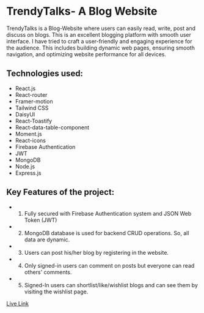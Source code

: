 # **TrendyTalks- A Blog Website**

TrendyTalks is a Blog-Website where users can easily read, write, post and discuss on blogs. This is an excellent blogging platform with smooth user interface. I have tried to craft a user-friendly and engaging experience for the audience. This includes building dynamic web pages, ensuring smooth navigation, and optimizing website performance for all devices. 


## **Technologies used:**

   * React.js
   * React-router
   * Framer-motion
   * Tailwind CSS
   * DaisyUI
   * React-Toastify
   * React-data-table-component
   * Moment.js
   * React-icons
   * Firebase Authentication
   * JWT
   * MongoDB
   * Node.js
   * Express.js


## **Key Features of the project:**

   * 1) Fully secured with Firebase Authentication system and JSON Web Token (JWT)
   * 2) MongoDB database is used for backend CRUD operations. So, all data are dynamic.
   * 3) Users can post his/her blog by registering in the website.
   * 4) Only signed-in users can comment on posts but everyone can read others' comments. 
   * 5) Signed-In users can shortlist/like/wishlist blogs and can see them by visiting the wishlist page.


[Live Link](https://trendy-talks-blog-site.netlify.app/)

